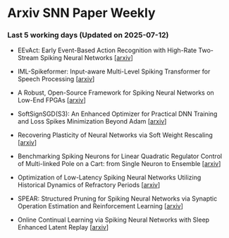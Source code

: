# Arxiv SNN Paper Weekly


 ### **Last 5 working days (Updated on 2025-07-12)** 


- EEvAct: Early Event-Based Action Recognition with High-Rate Two-Stream Spiking Neural Networks [[arxiv](https://arxiv.org/abs/2507.07734)]

- IML-Spikeformer: Input-aware Multi-Level Spiking Transformer for Speech Processing [[arxiv](https://arxiv.org/abs/2507.07396)]

- A Robust, Open-Source Framework for Spiking Neural Networks on Low-End FPGAs [[arxiv](https://arxiv.org/abs/2507.07284)]

- SoftSignSGD(S3): An Enhanced Optimizer for Practical DNN Training and Loss Spikes Minimization Beyond Adam [[arxiv](https://arxiv.org/abs/2507.06464)]

- Recovering Plasticity of Neural Networks via Soft Weight Rescaling [[arxiv](https://arxiv.org/abs/2507.04683)]

- Benchmarking Spiking Neurons for Linear Quadratic Regulator Control of Multi-linked Pole on a Cart: from Single Neuron to Ensemble [[arxiv](https://arxiv.org/abs/2507.03621)]

- Optimization of Low-Latency Spiking Neural Networks Utilizing Historical Dynamics of Refractory Periods [[arxiv](https://arxiv.org/abs/2507.02960)]

- SPEAR: Structured Pruning for Spiking Neural Networks via Synaptic Operation Estimation and Reinforcement Learning [[arxiv](https://arxiv.org/abs/2507.02945)]

- Online Continual Learning via Spiking Neural Networks with Sleep Enhanced Latent Replay [[arxiv](https://arxiv.org/abs/2507.02901)]

